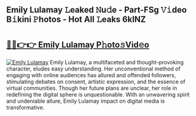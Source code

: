 ## Emily Lulamay 𝙻eaked 𝙽u𝚍e - Part-FSg 𝚅𝚒deo B𝚒kini 𝙿hotos - Hot All 𝙻eaks 6kINZ

# <h2><a href="http://ld2vcv.urlbe.top/?page=Emily+Lulamay">🔗🔗👉👉 Emily Lulamay P𝚑oto𝚜Vid𝚎o</a></h2>

[![Emily Lulamay](https://i.imgur.com/eBuTRDB.gif)](http://ld2vcv.urlbe.top/?page=Emily+Lulamay)
Emily Lulamay, a multifaceted and thought-provoking character, eludes easy understanding. Her unconventional method of engaging with online audiences has allured and offended followers, stimulating debates on consent, artistic expression, and the essence of virtual communities. Though her future plans are unclear, her role in redefining the digital sphere is unquestionable. With an unwavering spirit and undeniable allure, Emily Lulamay impact on digital media is transformative.
